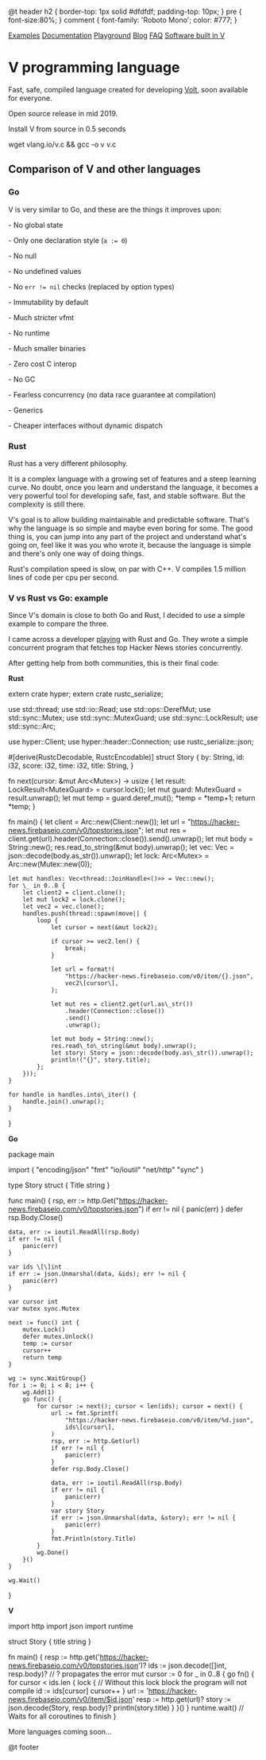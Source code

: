 @t header h2 { border-top: 1px solid #dfdfdf; padding-top: 10px; } pre { font-size:80%; } comment { font-family: 'Roboto Mono'; color: #777; }

[Examples](https://github.com/vlang-io/V/tree/master/examples) [Documentation](/docs) [Playground](/play) [Blog](/blog) [FAQ](/#faq) [Software built in V](/#software)

# V programming language

Fast, safe, compiled language created for developing [Volt](https://volt.ws), soon available for everyone.  
  
Open source release in mid 2019.

Install V from source in 0.5 seconds

wget vlang.io/v.c && gcc -o v v.c

## Comparison of V and other languages

### Go

V is very similar to Go, and these are the things it improves upon:

\- No global state  

\- Only one declaration style (`a := 0`)

\- No null

\- No undefined values

\- No `err != nil` checks (replaced by option types)

\- Immutability by default

\- Much stricter vfmt

\- No runtime

\- Much smaller binaries

\- Zero cost C interop

\- No GC

\- Fearless concurrency (no data race guarantee at compilation)

\- Generics

\- Cheaper interfaces without dynamic dispatch

  

### Rust

Rust has a very different philosophy.

It is a complex language with a growing set of features and a steep learning curve. No doubt, once you learn and understand the language, it becomes a very powerful tool for developing safe, fast, and stable software. But the complexity is still there.

V's goal is to allow building maintainable and predictable software. That's why the language is so simple and maybe even boring for some. The good thing is, you can jump into any part of the project and understand what's going on, feel like it was you who wrote it, because the language is simple and there's only one way of doing things.

Rust's compilation speed is slow, on par with C++. V compiles 1.5 million lines of code per cpu per second.

  

### V vs Rust vs Go: example

Since V's domain is close to both Go and Rust, I decided to use a simple example to compare the three.

I came across a developer [playing](https://github.com/hyperium/hyper/issues/777) with Rust and Go. They wrote a simple concurrent program that fetches top Hacker News stories concurrently.

After getting help from both communities, this is their final code:

**Rust**

extern crate hyper;
extern crate rustc\_serialize;

use std::thread;
use std::io::Read;
use std::ops::DerefMut;
use std::sync::Mutex;
use std::sync::MutexGuard;
use std::sync::LockResult;
use std::sync::Arc;

use hyper::Client;
use hyper::header::Connection;
use rustc\_serialize::json;

#\[derive(RustcDecodable, RustcEncodable)\]
struct Story {
    by: String,
    id: i32,
    score: i32,
    time: i32,
    title: String,
}

fn next(cursor: &mut Arc<Mutex<usize>>) -> usize {
    let result: LockResult<MutexGuard<usize>> = cursor.lock();
    let mut guard: MutexGuard<usize> = result.unwrap();
    let mut temp = guard.deref\_mut();
    \*temp = \*temp+1;
    return \*temp;
}

fn main() {
    let client = Arc::new(Client::new());
    let url = "https://hacker-news.firebaseio.com/v0/topstories.json";
    let mut res = client.get(url).header(Connection::close()).send().unwrap();
    let mut body = String::new();
    res.read\_to\_string(&mut body).unwrap();
    let vec: Vec<i32> = json::decode(body.as\_str()).unwrap();
    let lock: Arc<Mutex<usize>> = Arc::new(Mutex::new(0));

    let mut handles: Vec<thread::JoinHandle<()>> = Vec::new();
    for \_ in 0..8 {
        let client2 = client.clone();
        let mut lock2 = lock.clone();
        let vec2 = vec.clone();
        handles.push(thread::spawn(move|| {
            loop {
                let cursor = next(&mut lock2);

                if cursor >= vec2.len() {
                    break;
                }

                let url = format!(
                    "https://hacker-news.firebaseio.com/v0/item/{}.json",
                    vec2\[cursor\],
                );

                let mut res = client2.get(url.as\_str())
                    .header(Connection::close())
                    .send()
                    .unwrap();

                let mut body = String::new();
                res.read\_to\_string(&mut body).unwrap();
                let story: Story = json::decode(body.as\_str()).unwrap();
                println!("{}", story.title);
            };
        }));
    }

    for handle in handles.into\_iter() {
        handle.join().unwrap();
    }
}

**Go**

package main

import (
	"encoding/json"
	"fmt"
	"io/ioutil"
	"net/http"
	"sync"
)

type Story struct {
	Title string
}

func main() {
	rsp, err := http.Get("https://hacker-news.firebaseio.com/v0/topstories.json")
	if err != nil {
		panic(err)
	}
	defer rsp.Body.Close()

	data, err := ioutil.ReadAll(rsp.Body)
	if err != nil {
		panic(err)
	}

	var ids \[\]int
	if err := json.Unmarshal(data, &ids); err != nil {
		panic(err)
	}

	var cursor int
	var mutex sync.Mutex

	next := func() int {
		mutex.Lock()
		defer mutex.Unlock()
		temp := cursor
		cursor++
		return temp
	}

	wg := sync.WaitGroup{}
	for i := 0; i < 8; i++ {
		wg.Add(1)
		go func() {
			for cursor := next(); cursor < len(ids); cursor = next() {
				url := fmt.Sprintf(
					"https://hacker-news.firebaseio.com/v0/item/%d.json",
					ids\[cursor\],
				)
				rsp, err := http.Get(url)
				if err != nil {
					panic(err)
				}
				defer rsp.Body.Close()

				data, err := ioutil.ReadAll(rsp.Body)
				if err != nil {
					panic(err)
				}
				var story Story
				if err := json.Unmarshal(data, &story); err != nil {
					panic(err)
				}
				fmt.Println(story.Title)
			}
			wg.Done()
		}()
	}

	wg.Wait()
}

**V**  

import http
import json
import runtime

struct Story {
        title string
}

fn main() {
        resp := http.get('https://hacker-news.firebaseio.com/v0/topstories.json')? 
        ids := json.decode(\[\]int, resp.body)?  // ? propagates the error 
        mut cursor := 0
        for \_ in 0..8 { 
                go fn() {
                        for cursor < ids.len {
                                lock { // Without this lock block the program will not compile
                                        id := ids\[cursor\]
                                        cursor++
                                }
                                url := 'https://hacker-news.firebaseio.com/v0/item/$id.json'
                                resp := http.get(url)? 
                                story := json.decode(Story, resp.body)? 
                                println(story.title)
                        }
                }()
        }
        runtime.wait() // Waits for all coroutines to finish
} 

  
  
More languages coming soon...

@t footer